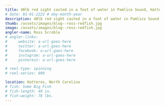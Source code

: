 ```yaml
---
title: 40lb red sight casted in a foot of water in Pamlico Sound, Hatteras, North Carolina
# date: 01-01-2222 # day-month-year
description: 40lb red sight casted in a foot of water in Pamlico Sound, Hatteras, North Carolina
thumb: /assets/images/blog--ross-redfish.jpg
image: /assets/images/blog--ross-redfish.jpg
angler-name: Ross Scroble
# angler-links: 
#     website: a-url-goes-here
#     twitter: a-url-goes-here
#     facebook: a-url-goes-here
#     instagram: a-url-goes-here
#     pinterest: a-url-goes-here

# reel-type: spinning
# reel-series: 800 

location: Hatteras, North Carolina
# fish: Some Big Fish
# fish-length: 49 in.
# fish-weight: 78 lbs.
---
```

